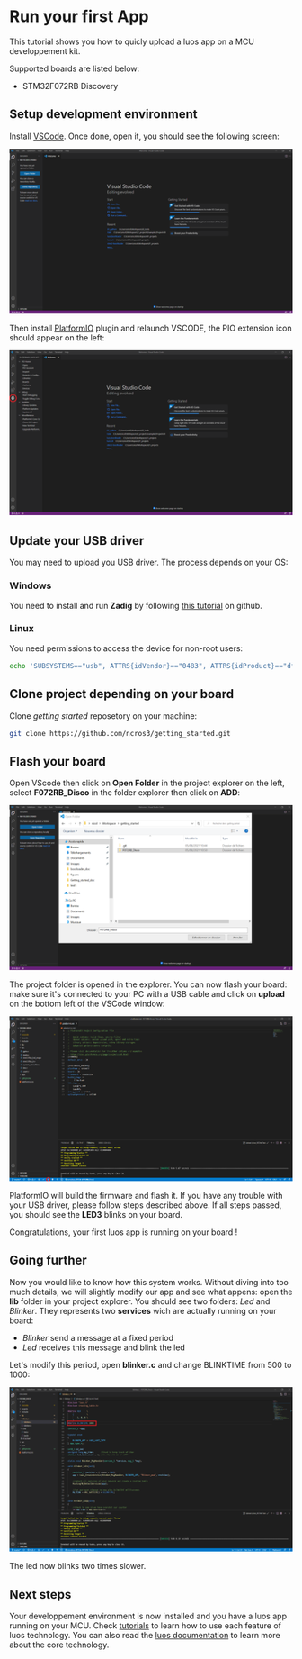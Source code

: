 # Run your first App

This tutorial shows you how to quicly upload a luos app on a MCU developpement kit.

Supported boards are listed below:
- STM32F072RB Discovery

## Setup development environment

Install <a href="https://code.visualstudio.com/" target="_blank">VSCode</a>. Once done, open it, you should see the following screen: 

<p align="center">
  <img src="../../_assets/img/01_getting_started/install_VSCODE.png">
</p>

Then install <a href="https://platformio.org/platformio-ide" target="_blank">PlatformIO</a> plugin and relaunch VSCODE, the PIO extension icon should appear on the left: 

<p align="center">
  <img src="../../_assets/img/01_getting_started/install_PIO.png">
</p>

## Update your USB driver

You may need to upload you USB driver. The process depends on your OS:

### Windows
You need to install and run **Zadig** by following <a href="https://github.com/profezzorn/ProffieOS/wiki/zadig" target="blank_">this tutorial</a> on github.

### Linux
You need permissions to access the device for non-root users:
```bash
echo 'SUBSYSTEMS=="usb", ATTRS{idVendor}=="0483", ATTRS{idProduct}=="df11", GROUP="plugdev", MODE="0666"' > /etc/udev/rules.d/60-luos.rules
```

## Clone project depending on your board

Clone *getting started* reposetory on your machine: 

```bash
git clone https://github.com/ncros3/getting_started.git
```

## Flash your board

Open VScode then click on **Open Folder** in the project explorer on the left, select **F072RB_Disco** in the folder explorer then click on **ADD**:
<p align="center">
  <img src="../../_assets/img/01_getting_started/Open_project.png">
</p>

The project folder is opened in the explorer. You can now flash your board: make sure it's connected to your PC with a USB cable and click on **upload** on the bottom left of the VSCode window:

<p align="center">
  <img src="../../_assets/img/01_getting_started/Flash_board.png">
</p>

PlatformIO will build the firmware and flash it. If you have any trouble with your USB driver, please follow steps described above. If all steps passed, you should see the **LED3** blinks on your board.

Congratulations, your first luos app is running on your board !

## Going further

Now you would like to know how this system works. Without diving into too much details, we will slightly modify our app and see what appens: open the **lib** folder in your project explorer. You should see two folders: *Led* and *Blinker*. They represents two **services** wich are actually running on your board:
- *Blinker* send a message at a fixed period
- *Led* receives this message and blink the led

Let's modify this period, open **blinker.c** and change BLINKTIME from 500 to 1000:

<p align="center">
  <img src="../../_assets/img/01_getting_started/blinktime.png">
</p>

The led now blinks two times slower.

## Next steps

Your developpement environment is now installed and you have a luos app running on your MCU. Check [tutorials](../tutorials/tutorials.md) to learn how to use each feature of luos technology. You can also read the [luos documentation](../luos-technology/luos_tech.md) to learn more about the core technology.